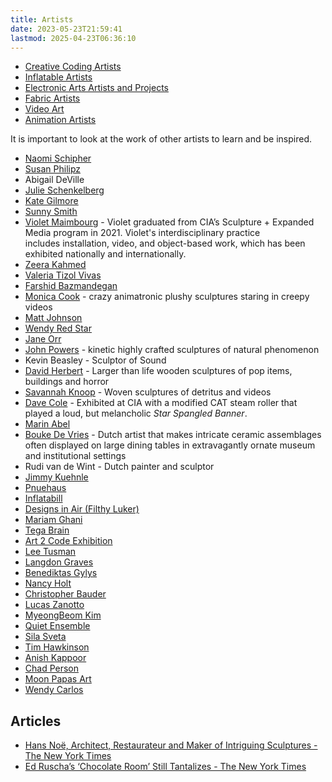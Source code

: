 ```yaml
---
title: Artists
date: 2023-05-23T21:59:41
lastmod: 2025-04-23T06:36:10
---
```


- [Creative Coding Artists](./computer-arts-artists-and-projects.md)
- [Inflatable Artists](./inflatable-artists.md)
- [Electronic Arts Artists and Projects](./electronics-arts-artists-and-projects.md)
- [Fabric Artists](./fabric-artists.md)
- [Video Art](../video/video-art.md)
- [Animation Artists](./animation-artists.md)

It is important to look at the work of other artists to learn and be inspired.

- [Naomi Schipher](https://noemischipfer.me/)
- [Susan Philipz](https://en.wikipedia.org/wiki/Susan_Philipsz)
- Abigail DeVille
- [Julie Schenkelberg](http://www.julieschenkelberg.com/)
- [Kate Gilmore](http://www.kategilmore.com/projects)
- [Sunny Smith](https://sunnyasmith.com/)
- [Violet Maimbourg](http://www.violetmaimbourg.com/) - Violet graduated from CIA’s Sculpture + Expanded Media program in 2021. Violet's interdisciplinary practice includes installation, video, and object-based work, which has been exhibited nationally and internationally.
- [Zeera Kahmed](https://zeerakahmed.squarespace.com/)
- [Valeria Tizol Vivas](https://www.valeriatizolvivas.com/)
- [Farshid Bazmandegan](https://farshidbazmandegan.com/Home)
- [Monica Cook](http://www.monicacook.com/) - crazy animatronic plushy sculptures staring in creepy videos
- [Matt Johnson](https://www.mattjohnson.la/)
- [Wendy Red Star](https://www.wendyredstar.com/)
- [Jane Orr](http://www.janeorr.com/)
- [John Powers](http://johnpowers.us/) - kinetic highly crafted sculptures of natural phenomenon
- Kevin Beasley - Sculptor of Sound
- [David Herbert](http://www.davidherbert.com/) - Larger than life wooden sculptures of pop items, buildings and horror
- [Savannah Knoop](https://www.savannahknoop.net/) - Woven sculptures of detritus and videos
- [Dave Cole](http://davecoledavecole.com/) - Exhibited at CIA with a modified CAT steam roller that played a loud, but melancholic _Star Spangled Banner_.
- [Marin Abel](http://www.marinabell.org/marinabell/lines_of_flight.html)
- [Bouke De Vries](https://boukedevries.com/) - Dutch artist that makes intricate ceramic assemblages often displayed on large dining tables in extravagantly ornate museum and institutional settings
- Rudi van de Wint - Dutch painter and sculptor
- [Jimmy Kuehnle](https://jimmykuehnle.com/)
- [Pnuehaus](https://www.pneu.haus/)
- [Inflatabill](https://inflatabill.com/)
- [Designs in Air (Filthy Luker)](https://www.designsinair.com/)
- [Mariam Ghani](https://www.mariamghani.com/)
- [Tega Brain](https://tegabrain.com/)
- [Art 2 Code Exhibition](http://www.christophermanzione.com/art2code/)
- [Lee Tusman](https://leetusman.com/)
- [Langdon Graves](https://news.artnet.com/art-world/brooklyn-artist-langdon-graves-up-next-2429936)
- [Benediktas Gylys](https://benediktas.com/)
- [Nancy Holt](https://holtsmithsonfoundation.org/biography-nancy-holt)
- [Christopher Bauder](https://www.christopherbauder.com/)
- [Lucas Zanotto](https://www.lucaszanotto.com/)
- [MyeongBeom Kim](https://www.myeongbeomkim.com/en/)
- [Quiet Ensemble](https://www.quietensemble.com/)
- [Sila Sveta](https://www.silasveta.com/)
- [Tim Hawkinson](https://art21.org/artist/tim-hawkinson/)
- [Anish Kappoor](https://anishkapoor.com/)
- [Chad Person](https://chadperson.com/index.html)
- [Moon Papas Art](https://www.moonpapasart.com/)
- [Wendy Carlos](https://www.wendycarlos.com/)

## Articles

- [Hans Noë, Architect, Restaurateur and Maker of Intriguing Sculptures - The New York Times](https://www.nytimes.com/2023/10/03/arts/design/hans-noe-sculptures-mathematics-museum.html)
- [Ed Ruscha’s ‘Chocolate Room’ Still Tantalizes - The New York Times](https://www.nytimes.com/2023/09/01/arts/design/ed-ruscha-chocolate-room-moma.html)
